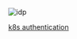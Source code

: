 

![idp](https://d33wubrfki0l68.cloudfront.net/d65bee40cabcf886c89d1015334555540d38f12e/c6a46/images/docs/admin/k8s_oidc_login.svg)

[k8s authentication](https://kubernetes.io/docs/reference/access-authn-authz/authentication/)